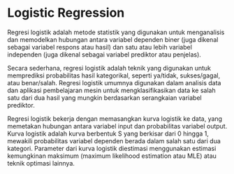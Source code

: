 # Logistic Regression
Regresi logistik adalah metode statistik yang digunakan untuk menganalisis dan memodelkan hubungan antara variabel dependen biner (juga dikenal sebagai variabel respons atau hasil) dan satu atau lebih variabel independen (juga dikenal sebagai variabel prediktor atau penjelas).

Secara sederhana, regresi logistik adalah teknik yang digunakan untuk memprediksi probabilitas hasil kategorikal, seperti ya/tidak, sukses/gagal, atau benar/salah. Regresi logistik umumnya digunakan dalam analisis data dan aplikasi pembelajaran mesin untuk mengklasifikasikan data ke salah satu dari dua hasil yang mungkin berdasarkan serangkaian variabel prediktor.

Regresi logistik bekerja dengan memasangkan kurva logistik ke data, yang memetakan hubungan antara variabel input dan probabilitas variabel output. Kurva logistik adalah kurva berbentuk S yang berkisar dari 0 hingga 1, mewakili probabilitas variabel dependen berada dalam salah satu dari dua kategori. Parameter dari kurva logistik diestimasi menggunakan estimasi kemungkinan maksimum (maximum likelihood estimation atau MLE) atau teknik optimasi lainnya.